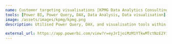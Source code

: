 ```yaml
---
name: Customer targeting visualisations [KPMG Data Analytics Consulting virtual internship]
tools: [Power BI, Power Query, DAX, Data Analysis, Data visualisation]
image: /assets/images/kpmg/kpmg.png
description: Utilised Power Query, DAX, and visualisation tools within Power BI to create a dashboard for the client that specifies who they should be targeting in their customer list as well as the broader market segment.

external_url: https://app.powerbi.com/view?r=eyJrIjoiMzM1YTkwMTctNzE2Yi00YWI1LTg1Y2YtNzExMWNmMjlmOGI3IiwidCI6ImNhYmFmZjVlLWExMTMtNDJhMS1iMjliLTIwMDk2N2M0NTZmYSIsImMiOjEwfQ%3D%3D&pageName=ReportSection
---
```

